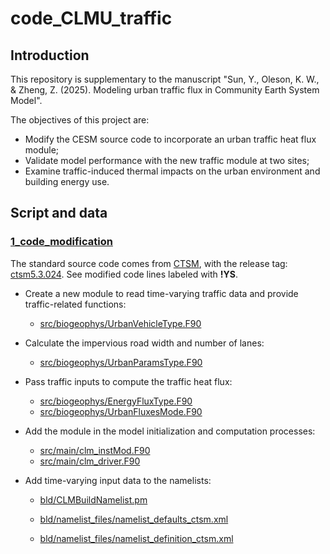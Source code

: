 # code_CLMU_traffic

## Introduction

This repository is supplementary to the manuscript "Sun, Y., Oleson, K. W., & Zheng, Z. (2025). Modeling urban traffic flux in Community Earth System Model".

The objectives of this project are:

- Modify the CESM source code to incorporate an urban traffic heat flux module;
- Validate model performance with the new traffic module at two sites;
- Examine traffic-induced thermal impacts on the urban environment and building energy use.

## Script and data

### [1_code_modification](./1_code_modification)

The standard source code comes from [CTSM](https://github.com/ESCOMP/CTSM), with the release tag: [ctsm5.3.024](https://github.com/ESCOMP/CTSM/tree/ctsm5.3.024). See modified code lines labeled with **!YS**.

- Create a new module to read time-varying traffic data and provide traffic-related functions:
  - [src/biogeophys/UrbanVehicleType.F90](./1_code_modification/src/biogeophys/UrbanVehicleType.F90)

- Calculate the impervious road width and number of lanes:
  - [src/biogeophys/UrbanParamsType.F90](./1_code_modification/src/biogeophys/UrbanParamsType.F90)

- Pass traffic inputs to compute the traffic heat flux:
  - [src/biogeophys/EnergyFluxType.F90](./1_code_modification/src/biogeophys/EnergyFluxType.F90)
  - [src/biogeophys/UrbanFluxesMode.F90](./1_code_modification/src/biogeophys/UrbanFluxesMode.F90)

- Add the module in the model initialization and computation processes:

  - [src/main/clm_instMod.F90](./1_code_modification/src/main/clm_instMod.F90)
  - [src/main/clm_driver.F90](./1_code_modification/src/main/clm_driver.F90)

- Add time-varying input data to the namelists:

  - [bld/CLMBuildNamelist.pm](./1_code_modification/bld/CLMBuildNamelist.pm)

  - [bld/namelist_files/namelist_defaults_ctsm.xml](./1_code_modification/bld/namelist_file/namelist_default_ctsm.xml)

  - [bld/namelist_files/namelist_definition_ctsm.xml](./1_code_modification/bld/namelist_files/namelist_definition_ctsm.xml)

    